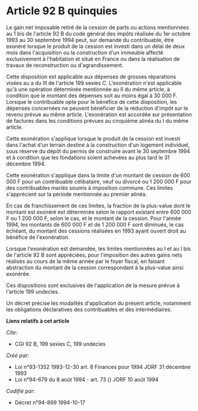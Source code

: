 # Article 92 B quinquies

Le gain net imposable retiré de la cession de parts ou actions mentionnées au 1 bis de l'article 92 B du code général des
impôts réalisée du 1er octobre 1993 au 30 septembre 1994 peut, sur demande du contribuable, être exonéré lorsque le produit
de la cession est investi dans un délai de deux mois dans l'acquisition ou la construction d'un immeuble affecté
exclusivement à l'habitation et situé en France ou dans la réalisation de travaux de reconstruction ou d'agrandissement.

Cette disposition est applicable aux dépenses de grosses réparations visées au a du III de l'article 199 sexies C.
L'exonération n'est applicable qu'à une opération déterminée mentionnée au II du même article, à condition que le montant des
dépenses soit au moins égal à 30 000 F. Lorsque le contribuable opte pour le bénéfice de cette disposition, les dépenses
concernées ne peuvent bénéficier de la réduction d'impôt sur le revenu prévue au même article. L'exonération est accordée sur
présentation de factures dans les conditions prévues au cinquième alinéa du I du même article.

Cette exonération s'applique lorsque le produit de la cession est investi dans l'achat d'un terrain destiné à la construction
d'un logement individuel, sous réserve du dépôt du permis de construire avant le 30 septembre 1994 et à condition que les
fondations soient achevées au plus tard le 31 décembre 1994.

Cette exonération s'applique dans la limite d'un montant de cession de 600 000 F pour un contribuable célibataire, veuf ou
divorcé ou 1 200 000 F pour des contribuables mariés soumis à imposition commune. Ces limites s'apprécient sur la période
mentionnée au premier alinéa.

En cas de franchissement de ces limites, la fraction de la plus-value dont le montant est exonéré est déterminée selon le
rapport existant entre 600 000 F ou 1 200 000 F, selon le cas, et le montant de la cession. Pour l'année 1994, les montants
de 600 000 F et de 1 200 000 F sont diminués, le cas échéant, du montant des cessions réalisées en 1993 ayant ouvert droit au
bénéfice de l'exonération.

Lorsque l'exonération est demandée, les limites mentionnées au I et au I bis de l'article 92 B sont appréciées, pour
l'imposition des autres gains nets réalisés au cours de la même année par le foyer fiscal, en faisant abstraction du montant
de la cession correspondant à la plus-value ainsi exonérée.

Ces dispositions sont exclusives de l'application de la mesure prévue à l'article 199 undecies.

Un décret précise les modalités d'application du présent article, notamment les obligations déclaratives des contribuables et
des intermédiaires.

**Liens relatifs à cet article**

_Cite_:

  - CGI 92 B, 199 sexies C, 199 undecies

_Créé par_:

  - Loi n°93-1352 1993-12-30 art. 8 Finances pour 1994 JORF 31 décembre 1993
  - Loi n°94-679 du 8 août 1994 - art. 73 () JORF 10 août 1994

_Codifié par_:

  - Décret n°94-899 1994-10-17
